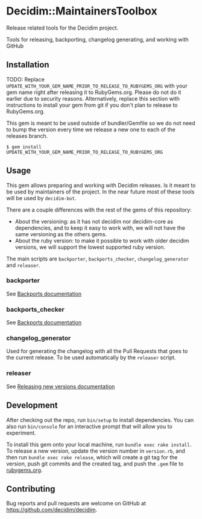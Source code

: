 # Decidim::MaintainersToolbox

Release related tools for the Decidim project.

Tools for releasing, backporting, changelog generating, and working with GitHub

## Installation

TODO: Replace `UPDATE_WITH_YOUR_GEM_NAME_PRIOR_TO_RELEASE_TO_RUBYGEMS_ORG` with your gem name right after releasing it to RubyGems.org. Please do not do it earlier due to security reasons. Alternatively, replace this section with instructions to install your gem from git if you don't plan to release to RubyGems.org.

This gem is meant to be used outside of bundler/Gemfile so we do not need to bump the version every time we release a new one to each of the releases branch.

    $ gem install UPDATE_WITH_YOUR_GEM_NAME_PRIOR_TO_RELEASE_TO_RUBYGEMS_ORG

## Usage

This gem allows preparing and working with Decidim releases. Is it meant to be used by maintainers of the project. In the near future most of these tools will be used by `decidim-bot`.

There are a couple differences with the rest of the gems of this repository:

* About the versioning: as it has not decidim nor decidim-core as dependencies, and to keep it easy to work with, we will not have the same versioning as the others gems.
* About the ruby version: to make it possible to work with older decidim versions, we will support the lowest supported ruby version.

The main scripts are `backporter`, `backports_checker`, `changelog_generator` and `releaser`.

### backporter

See [Backports documentation](https://docs.decidim.org/en/develop/develop/backports)

### backports_checker

See [Backports documentation](https://docs.decidim.org/en/develop/develop/backports)

### changelog_generator

Used for generating the changelog with all the Pull Requests that goes to the current release. To be used automatically by the `releaser` script.

### releaser

See [Releasing new versions documentation](https://docs.decidim.org/en/develop/develop/maintainers/releases)

## Development

After checking out the repo, run `bin/setup` to install dependencies. You can also run `bin/console` for an interactive prompt that will allow you to experiment.

To install this gem onto your local machine, run `bundle exec rake install`. To release a new version, update the version number in `version.rb`, and then run `bundle exec rake release`, which will create a git tag for the version, push git commits and the created tag, and push the `.gem` file to [rubygems.org](https://rubygems.org).

## Contributing

Bug reports and pull requests are welcome on GitHub at https://github.com/decidim/decidim.
